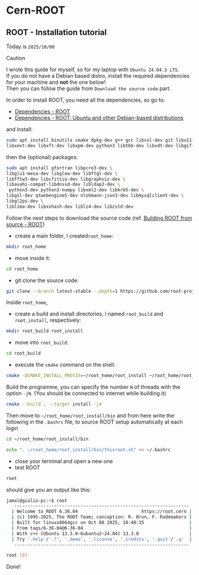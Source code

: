 # Cern-ROOT

## ROOT - Installation tutorial

Today is `2025/10/08`

> [!CAUTION]
> I wrote this guide for myself, so for my laptop with `Ubuntu 24.04.3 LTS`. </br>
> If you do not have a Debian based distro, install the required dependencies for your machine and **not** the one below! </br>
> Then you can follow the guide from `Download the source code` part.

In order to install ROOT, you need all the dependencies, so go to:

- [Dependencies - ROOT](https://root.cern.ch/install/dependencies/)
- [Dependencies - ROOT: Ubuntu and other Debian-based distributions](https://root.cern.ch/install/dependencies/#ubuntu-and-other-debian-based-distributions)

and install:

```bash
sudo apt install binutils cmake dpkg-dev g++ gcc libssl-dev git libx11-dev \
libxext-dev libxft-dev libxpm-dev python3 libtbb-dev libvdt-dev libgif-dev
```

then the (optional) packages:

```bash
sudo apt install gfortran libpcre3-dev \
libglu1-mesa-dev libglew-dev libftgl-dev \
libfftw3-dev libcfitsio-dev libgraphviz-dev \
libavahi-compat-libdnssd-dev libldap2-dev \
 python3-dev python3-numpy libxml2-dev libkrb5-dev \
libgsl-dev qtwebengine5-dev nlohmann-json3-dev libmysqlclient-dev \
libgl2ps-dev \
liblzma-dev libxxhash-dev liblz4-dev libzstd-dev
```

Follow the next steps to download the source code (ref. [Building ROOT from source - ROOT](https://root.cern.ch/install/build_from_source/))

- create a main folder, I created`root_home`:

```bash
mkdir root_home
```

- move inside it:

```bash
cd root_home
```

- git clone the source code:

```bash
git clone --branch latest-stable --depth=1 https://github.com/root-project/root.git root_src
```

Inside `root_home`,

- create a build and install directories, I named `root_build` and `root_install`, respectively:

```bash
mkdir root_build root_install
```

- move into `root_build`:

```bash
cd root_build
```

- execute the `cmake` command on the shell:

```bash
cmake -DCMAKE_INSTALL_PREFIX=~/root_home/root_install ~/root_home/root_src
```

Build the programme, you can specify the number `N` of threads with the option `-jN`. (You should be connected to internet while building it)

```bash
cmake --build . --target install -j4
```

Then move to `~/root_home/root_install/bin` and from here write the following in the `.bashrc` file, to source ROOT setup automatically at each login

```bash
cd ~/root_home/root_install/bin
```

```bash
echo ". ~/root_home/root_install/bin/thisroot.sh" >> ~/.bashrc
```

- close your terminal and open a new one
- test ROOT

```bash
root
```

should give you an output like this:

```bash
jamal@giulio-pc:~$ root
   ------------------------------------------------------------------
  | Welcome to ROOT 6.36.04                        https://root.cern |
  | (c) 1995-2025, The ROOT Team; conception: R. Brun, F. Rademakers |
  | Built for linuxx8664gcc on Oct 08 2025, 18:40:35                 |
  | From tags/6-36-04@6-36-04                                        |
  | With c++ (Ubuntu 13.3.0-6ubuntu2~24.04) 13.3.0                   |
  | Try '.help'/'.?', '.demo', '.license', '.credits', '.quit'/'.q'  |
   ------------------------------------------------------------------

root [0] 
```

Done!

